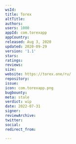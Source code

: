 ```yaml
---
wsId: 
title: Torex
altTitle: 
authors: 
users: 1000
appId: com.torexapp
appCountry: 
released: Aug 3, 2020
updated: 2020-09-29
version: '1.1'
stars: 
ratings: 
reviews: 
size: 
website: https://torex.one/ru/
repository: 
issue: 
icon: com.torexapp.png
bugbounty: 
meta: stale
verdict: wip
date: 2022-07-31
signer: 
reviewArchive: 
twitter: 
social: 
redirect_from: 

---
```


